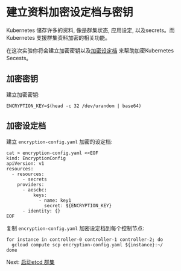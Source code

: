 
# 建立资料加密设定档与密钥

Kubernetes 储存许多的资料, 像是群集状态, 应用设定, 以及secrets。而Kubernetes 支援群集资料加密的相关功能。

在这次实验你将会建立加密密钥以及[加密设定档](https://kubernetes.io/docs/tasks/administer-cluster/encrypt-data/#understanding-the-encryption-at-rest-configuration) 来帮助加密Kubernetes Secests。

## 加密密钥

建立加密密钥:

```
ENCRYPTION_KEY=$(head -c 32 /dev/urandom | base64)
```

## 加密设定档
建立 `encryption-config.yaml` 加密的设定档:

```
cat > encryption-config.yaml <<EOF
kind: EncryptionConfig
apiVersion: v1
resources:
  - resources:
      - secrets
    providers:
      - aescbc:
          keys:
            - name: key1
              secret: ${ENCRYPTION_KEY}
      - identity: {}
EOF
```

复制 `encryption-config.yaml` 加密设定档到每个控制节点:
```
for instance in controller-0 controller-1 controller-2; do
  gcloud compute scp encryption-config.yaml ${instance}:~/
done
```


Next: [启动etcd 群集](07-bootstrapping-etcd.md)
